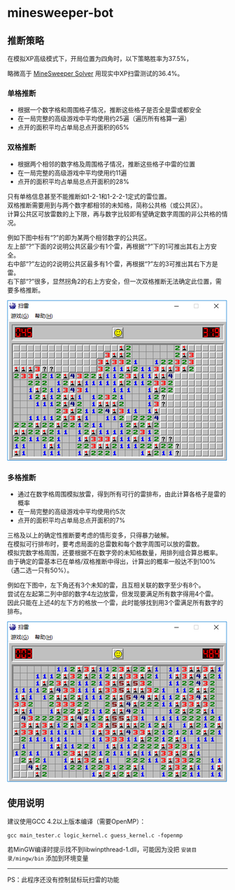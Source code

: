 # minesweeper-bot

## 推断策略

在模拟XP高级模式下，开局位置为四角时，以下策略胜率为37.5%，

略微高于 [MineSweeper Solver](http://www.wsdh.org/?minesweeper) 用现实中XP扫雷测试的36.4%。

### 单格推断

* 根据一个数字格和周围格子情况，推断这些格子是否全是雷或都安全
* 在一局完整的高级游戏中平均使用约25遍（遍历所有格算一遍）
* 点开的面积平均占单局总点开面积的65%

### 双格推断

* 根据两个相邻的数字格及周围格子情况，推断这些格子中雷的位置
* 在一局完整的高级游戏中平均使用约11遍
* 点开的面积平均占单局总点开面积的28%

只有单格信息甚至不能推断如1-2-1和1-2-2-1定式的雷位置。  
双格推断需要用到与两个数字都相邻的未知格，简称公共格（或公共区）。  
计算公共区可放雷数的上下限，再与数字比较即有望确定数字周围的非公共格的情况。

例如下图中标有“?”的即为某两个相邻数字的公共区。  
左上部“?”下面的2说明公共区最少有1个雷，再根据“?”下的1可推出其右上方安全。  
右中部“?”左边的2说明公共区最多有1个雷，再根据“?”左的3可推出其右下方是雷。  
右下部“?”很多，显然拐角2的右上方安全，但一次双格推断无法确定此位置，需要多格推断。

![mark2_test](demo/mark2_test.png)

### 多格推断

* 通过在数字格周围模拟放雷，得到所有可行的雷排布，由此计算各格子是雷的概率
* 在一局完整的高级游戏中平均使用约5次
* 点开的面积平均占单局总点开面积的7%

三格及以上的确定性推断要考虑的情形变多，只得暴力破解。  
在模拟可行排布时，要考虑局面的总雷数和每个数字周围可以放的雷数。  
模拟完数字格周围，还要根据不在数字旁的未知格数量，用排列组合算总概率。  
由于确定的雷基本已在单格/双格推断中得出，计算出的概率一般达不到100%（遇二选一只有50%）。

例如在下图中，左下角还有3个未知的雷，且互相关联的数字至少有8个。  
尝试在左起第二列中部的数字4左边放雷，但发现要满足所有数字得用4个雷。  
因此只能在上述4的左下方的格放一个雷，此时能够找到用3个雷满足所有数字的排布。

![guess_test](demo/guess_test.png)

## 使用说明

建议使用GCC 4.2以上版本编译（需要OpenMP）：

    gcc main_tester.c logic_kernel.c guess_kernel.c -fopenmp

若MinGW编译时提示找不到libwinpthread-1.dll，可能因为没把 `安装目录/mingw/bin` 添加到环境变量

---

PS：此程序还没有控制鼠标玩扫雷的功能
